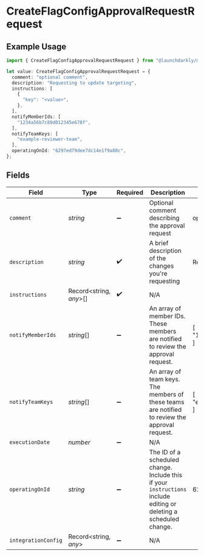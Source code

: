 # CreateFlagConfigApprovalRequestRequest

## Example Usage

```typescript
import { CreateFlagConfigApprovalRequestRequest } from "@launchdarkly/mcp-server/models/components";

let value: CreateFlagConfigApprovalRequestRequest = {
  comment: "optional comment",
  description: "Requesting to update targeting",
  instructions: [
    {
      "key": "<value>",
    },
  ],
  notifyMemberIds: [
    "1234a56b7c89d012345e678f",
  ],
  notifyTeamKeys: [
    "example-reviewer-team",
  ],
  operatingOnId: "6297ed79dee7dc14e1f9a80c",
};
```

## Fields

| Field                                                                                                                        | Type                                                                                                                         | Required                                                                                                                     | Description                                                                                                                  | Example                                                                                                                      |
| ---------------------------------------------------------------------------------------------------------------------------- | ---------------------------------------------------------------------------------------------------------------------------- | ---------------------------------------------------------------------------------------------------------------------------- | ---------------------------------------------------------------------------------------------------------------------------- | ---------------------------------------------------------------------------------------------------------------------------- |
| `comment`                                                                                                                    | *string*                                                                                                                     | :heavy_minus_sign:                                                                                                           | Optional comment describing the approval request                                                                             | optional comment                                                                                                             |
| `description`                                                                                                                | *string*                                                                                                                     | :heavy_check_mark:                                                                                                           | A brief description of the changes you're requesting                                                                         | Requesting to update targeting                                                                                               |
| `instructions`                                                                                                               | Record<string, *any*>[]                                                                                                      | :heavy_check_mark:                                                                                                           | N/A                                                                                                                          |                                                                                                                              |
| `notifyMemberIds`                                                                                                            | *string*[]                                                                                                                   | :heavy_minus_sign:                                                                                                           | An array of member IDs. These members are notified to review the approval request.                                           | [<br/>"1234a56b7c89d012345e678f"<br/>]                                                                                       |
| `notifyTeamKeys`                                                                                                             | *string*[]                                                                                                                   | :heavy_minus_sign:                                                                                                           | An array of team keys. The members of these teams are notified to review the approval request.                               | [<br/>"example-reviewer-team"<br/>]                                                                                          |
| `executionDate`                                                                                                              | *number*                                                                                                                     | :heavy_minus_sign:                                                                                                           | N/A                                                                                                                          |                                                                                                                              |
| `operatingOnId`                                                                                                              | *string*                                                                                                                     | :heavy_minus_sign:                                                                                                           | The ID of a scheduled change. Include this if your <code>instructions</code> include editing or deleting a scheduled change. | 6297ed79dee7dc14e1f9a80c                                                                                                     |
| `integrationConfig`                                                                                                          | Record<string, *any*>                                                                                                        | :heavy_minus_sign:                                                                                                           | N/A                                                                                                                          |                                                                                                                              |